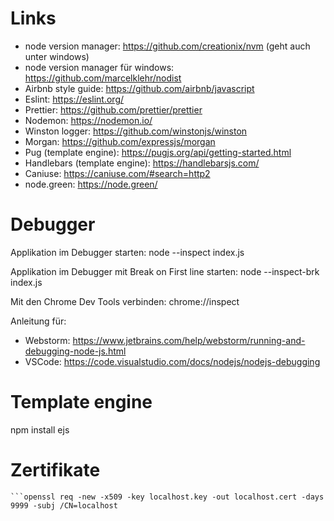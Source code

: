 # Links

- node version manager: https://github.com/creationix/nvm (geht auch unter windows)
- node version manager für windows: https://github.com/marcelklehr/nodist
- Airbnb style guide: https://github.com/airbnb/javascript
- Eslint: https://eslint.org/
- Prettier: https://github.com/prettier/prettier
- Nodemon: https://nodemon.io/
- Winston logger: https://github.com/winstonjs/winston
- Morgan: https://github.com/expressjs/morgan
- Pug (template engine): https://pugjs.org/api/getting-started.html
- Handlebars (template engine): https://handlebarsjs.com/
- Caniuse: https://caniuse.com/#search=http2
- node.green: https://node.green/

# Debugger

Applikation im Debugger starten: node --inspect index.js

Applikation im Debugger mit Break on First line starten: node --inspect-brk index.js

Mit den Chrome Dev Tools verbinden: chrome://inspect

Anleitung für:

- Webstorm: https://www.jetbrains.com/help/webstorm/running-and-debugging-node-js.html
- VSCode: https://code.visualstudio.com/docs/nodejs/nodejs-debugging

# Template engine

npm install ejs

# Zertifikate

````openssl genrsa -out localhost.key 2048
```openssl req -new -x509 -key localhost.key -out localhost.cert -days 9999 -subj /CN=localhost
````
